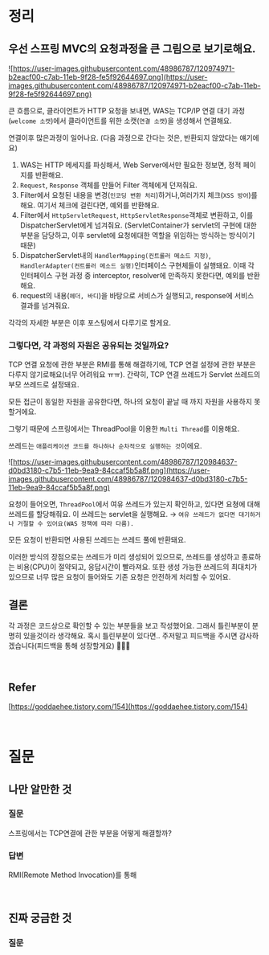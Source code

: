 # 정리

## 우선 스프링 MVC의 요청과정을 큰 그림으로 보기로해요.

![https://user-images.githubusercontent.com/48986787/120974971-b2eacf00-c7ab-11eb-9f28-fe5f92644697.png](https://user-images.githubusercontent.com/48986787/120974971-b2eacf00-c7ab-11eb-9f28-fe5f92644697.png)

큰 흐름으로, 클라이언트가 HTTP 요청을 보내면, WAS는 TCP/IP 연결 대기 과정(`welcome 소캣`)에서 클라이언트를 위한 소캣(`연결 소캣`)을 생성해서 연결해요.

연결이후 많은과정이 일어나요. (다음 과정으로 간다는 것은, 반환되지 않았다는 얘기에요)

1. WAS는 HTTP 메세지를 파싱해서, Web Server에서만 필요한 정보면, 정적 페이지를 반환해요.
2. `Request`, `Response` 객체를 만들어 Filter 객체에게 던져줘요.
3. Filter에서 요청된 내용을 변경(`인코딩 변환 처리`)하거나,여러가지 체크(`XSS 방어`)를해요. 여기서 체크에 걸린다면, 예외를 반환해요.
4. Filter에서 `HttpServletRequest`, `HttpServletResponse`객체로 변환하고, 이를 DispatcherServlet에게 넘겨줘요. (ServletContainer가 servlet의 구현에 대한 부분을 담당하고, 이후 servlet에 요청에대한 역할을 위임하는 방식하는 방식이기 때문)
5. DispatcherServlet내의 `HandlerMapping(컨트롤러 메소드 지정)`, `HandlerAdapter(컨트롤러 메소드 실행)`인터페이스 구현체들이 실행돼요. 이때 각 인터페이스 구현 과정 중 interceptor, resolver에 만족하지 못한다면, 예외를 반환해요. 
6. request의 내용(`헤더, 바디`)을 바탕으로 서비스가 실행되고, response에 서비스 결과를 넘겨줘요. 

각각의 자세한 부분은 이후 포스팅에서 다루기로 할게요.

### 그렇다면, 각 과정의 자원은 공유되는 것일까요?

TCP 연결 요청에 관한 부분은 RMI를 통해 해결하기에, TCP 연결 설정에 관한 부분은 다루지 않기로해요(너무 어려워요 ㅠㅠ). 간략히, TCP 연결 쓰례드가 Servlet 쓰레드의 부모 쓰레드로 설정돼요.

모든 접근이 동일한 자원을 공유한다면, 하나의 요청이 끝날 때 까지 자원을 사용하지 못할거에요.

그렇기 때문에 스프링에서는 ThreadPool을 이용한 `Multi Thread`를 이용해요. 

쓰레드는 `애플리케이션 코드를 하나하나 순차적으로 실행하는 것`이에요.

![https://user-images.githubusercontent.com/48986787/120984637-d0bd3180-c7b5-11eb-9ea9-84ccaf5b5a8f.png](https://user-images.githubusercontent.com/48986787/120984637-d0bd3180-c7b5-11eb-9ea9-84ccaf5b5a8f.png)

요청이 들어오면, `ThreadPool`에서 여유 쓰레드가 있는지 확인하고, 있다면 요쳥에 대해 쓰레드를 할당해줘요. 이 쓰레드는 servlet을 실행해요. → `여유 쓰레드가 없다면 대기하거나 거절할 수 있어요(WAS 정책에 따라 다름).`

모든 요청이 반환되면 사용된 쓰레드는 쓰레드 풀에 반환돼요.

이러한 방식의 장점으로는 쓰레드가 미리 생성되어 있으므로, 쓰레드를 생성하고 종료하는 비용(CPU)이 절약되고, 응답시간이 빨라져요. 또한 생성 가능한 쓰레드의 최대치가 있으므로 너무 많은 요청이 들어와도 기존 요청은 안전하게 처리할 수 있어요.

## 결론

각 과정은 코드상으로 확인할 수 있는 부분들을 보고 작성했어요. 그래서 틀린부분이 분명히 있을것이라 생각해요. 혹시 틀린부분이 있다면.. 주저말고 피드백을 주시면 감사하겠습니다(피드백을 통해 성장할게요) 🙇🏻‍♂️ 

<br>

## Refer

[https://goddaehee.tistory.com/154](https://goddaehee.tistory.com/154)

<br>

# 질문

## 나만 알만한 것

### 질문

스프링에서는 TCP연결에 관한 부분을 어떻게 해결할까?

### 답변

RMI(Remote Method Invocation)를 통해

<br>

## 진짜 궁금한 것

### 질문